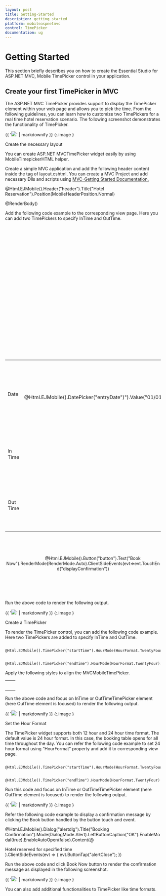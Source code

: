 ```yaml
---
layout: post
title: Getting-Started
description: getting started
platform: mobileaspnetmvc
control: TimePicker
documentation: ug
---
```


# Getting Started

This section briefly describes you on how to create the Essential Studio for ASP.NET MVC, Mobile TimePicker control in your application.

## Create your first TimePicker in MVC

The ASP.NET MVC TimePicker provides support to display the TimePicker element within your web page and allows you to pick the time. From the following guidelines, you can learn how to customize two TimePickers for a real time hotel reservation scenario. The following screenshot demonstrates the functionality of TimePicker.



{{ '![](Getting-Started_images/Getting-Started_img1.png)' | markdownify }}
{:.image }


Create the necessary layout

You can create ASP.NET MVCTimePicker widget easily by using MobileTimepickerHTML helper.

Create a simple MVC application and add the following header content inside the <Body>tag of layout.cshtml. You can create a MVC Project and add necessary Dlls and scripts using [MVC-Getting Started Documentation.](http://help.syncfusion.com/ug/js/Documents/gettingstartedwithmv.htm)



@Html.EJMobile().Header("header").Title("Hotel Reservation").Position(MobileHeaderPosition.Normal)

   <div>

@RenderBody()

  </div>



Add the following code example to the corresponding view page. Here you can add two TimePickers to specify InTime and OutTime.

       <div align="center">

 <table>

             <tr>

                <td class="tdclass">Date</td>

                <td class="innerclass">

                    <span class="innerdp">

               <!-- Creating DatePicker to select the booking date -->

                 @Html.EJMobile().DatePicker("entryDate")").Value("01/01/2000")



                    </span>

                </td>

             </tr>

             <tr>

                <td class="tdclass">In Time</td>

                <td class="innerclass">

                    <span class="innerdp">

                <!-- Add InTime Timepicker control here -->

                    </span>

                </td>

             </tr>

             <tr>

                <td class="tdclass">Out Time </td>

                <td class="innerclass">

                    <span class="innerdp">

                <!-- Add OutTime Timepicker control here -->

                    </span>

                </td>

             </tr>

        </table>



           <div>

               <!-- Creating button to reserve the hotel -->

                @Html.EJMobile().Button("button").Text("Book Now").RenderMode(RenderMode.Auto).ClientSideEvents(evt=>evt.TouchEnd("displayConfirmation"))

          </div>                                                                        </div> 





Run the above code to render the following output.

{{ '![](Getting-Started_images/Getting-Started_img2.png)' | markdownify }}
{:.image }


Create a TimePicker

To render the TimePicker control, you can add the following code example. Here two TimePickers are added to specify InTime and OutTime.



  <!-- InTime Timepicker element -->

      @Html.EJMobile().TimePicker("startTime").HourMode(HourFormat.TwentyFour).Value("11:00")

  <!-- OutTime Timepicker element -->

      @Html.EJMobile().TimePicker("endTime").HourMode(HourFormat.TwentyFour).Value("21:00")





Apply the following styles to align the MVCMobileTimePicker.

<table>
<tr>
<td>
     <style type="text/css" class="cssStyles">        .tdclass {            width: 100px;                        }        Table   {            margin: 10px;                }.innerclass {            width: 300px;             padding: 10px;                     }     </style></td></tr>
<tr>
<td>
</td></tr>
</table>


Run the above code and focus on InTime or OutTimeTimePicker element (here OutTime element is focused) to render the following output.

{{ '![](Getting-Started_images/Getting-Started_img3.png)' | markdownify }}
{:.image }


Set the Hour Format

The TimePicker widget supports both 12 hour and 24 hour time format. The default value is 24 hour format. In this case, the booking table opens for all time throughout the day. You can refer the following code example to set 24 hour format using “HourFormat” property and add it to corresponding view page.



  <!-- InTime Timepicker element -->

       @Html.EJMobile().TimePicker("startTime").HourMode(HourFormat.TwentyFour)

  <!-- OutTime Timepicker element -->

       @Html.EJMobile().TimePicker("endTime").HourMode(HourFormat.TwentyFour)





Run this code and focus on InTime or OutTimeTimePicker element (here OutTime element is focused) to render the following output.

{{ '![](Getting-Started_images/Getting-Started_img4.png)' | markdownify }}
{:.image }


Refer the following code example to display a confirmation message by clicking the Book button handled by the button touch and event. 



@Html.EJMobile().Dialog("alertdlg").Title("Booking Confirmation").Mode(DialogMode.Alert).LeftButtonCaption("OK").EnableModal(true).EnableAutoOpen(false).Content(@<div>Hotel reserved for specified time</div>).ClientSideEvents(evt => { evt.ButtonTap("alertClose"); })



<script>

    function alertClose() {

        $("#alertdlg").ejmDialog("close");    //to close dialog

    }

    function displayConfirmation(args) {

        App.activePage.find("#alertdlg").ejmDialog("open");  //to open dialog

    }



</script>

Run the above code and click Book Now button to render the confirmation message as displayed in the following screenshot.



{{ '![](Getting-Started_images/Getting-Started_img5.png)' | markdownify }}
{:.image }


You can also add additional functionalities to TimePicker like time formats.

